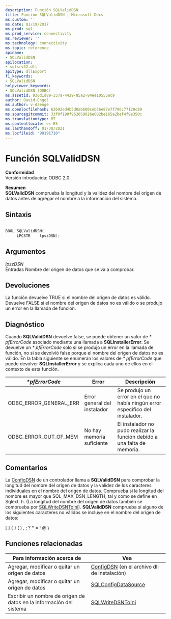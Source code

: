 ```yaml
---
description: Función SQLValidDSN
title: Función SQLValidDSN | Microsoft Docs
ms.custom: ''
ms.date: 01/19/2017
ms.prod: sql
ms.prod_service: connectivity
ms.reviewer: ''
ms.technology: connectivity
ms.topic: reference
apiname:
- SQLValidDSN
apilocation:
- sqlsrv32.dll
apitype: dllExport
f1_keywords:
- SQLValidDSN
helpviewer_keywords:
- SQLValidDSN [ODBC]
ms.assetid: 930d1d89-337a-4429-85a2-84ee10555ac9
author: David-Engel
ms.author: v-daenge
ms.openlocfilehash: 62692ed4b5d0ab600ceb36e87e7f796c77120c89
ms.sourcegitcommit: 33f0f190f962059826e002be165a2bef4f9e350c
ms.translationtype: MT
ms.contentlocale: es-ES
ms.lasthandoff: 01/30/2021
ms.locfileid: "99191710"
---
```

# <a name="sqlvaliddsn-function"></a>Función SQLValidDSN
**Conformidad**  
 Versión introducida: ODBC 2,0  
  
 **Resumen**  
 **SQLValidDSN** comprueba la longitud y la validez del nombre del origen de datos antes de agregar el nombre a la información del sistema.  
  
## <a name="syntax"></a>Sintaxis  
  
```cpp  
  
BOOL SQLValidDSN(  
     LPCSTR    lpszDSN);  
```  
  
## <a name="arguments"></a>Argumentos  
 *lpszDSN*  
 Entradas Nombre del origen de datos que se va a comprobar.  
  
## <a name="returns"></a>Devoluciones  
 La función devuelve TRUE si el nombre del origen de datos es válido. Devuelve FALSE si el nombre del origen de datos no es válido o se produjo un error en la llamada de función.  
  
## <a name="diagnostics"></a>Diagnóstico  
 Cuando **SQLValidDSN** devuelve false, se puede obtener un valor de *\* pfErrorCode* asociado mediante una llamada a **SQLInstallerError**. Se devuelve un *\* pfErrorCode* solo si se produjo un error en la llamada de función, no si se devolvió false porque el nombre del origen de datos no es válido. En la tabla siguiente se enumeran los valores de *\* pfErrorCode* que puede devolver **SQLInstallerError** y se explica cada uno de ellos en el contexto de esta función.  
  
|*\*pfErrorCode*|Error|Descripción|  
|---------------------|-----------|-----------------|  
|ODBC_ERROR_GENERAL_ERR|Error general del instalador|Se produjo un error en el que no había ningún error específico del instalador.|  
|ODBC_ERROR_OUT_OF_MEM|No hay memoria suficiente|El instalador no pudo realizar la función debido a una falta de memoria.|  
  
## <a name="comments"></a>Comentarios  
 La [ConfigDSN](../../../odbc/reference/syntax/configdsn-function.md) de un controlador llama a **SQLValidDSN** para comprobar la longitud del nombre del origen de datos y la validez de los caracteres individuales en el nombre del origen de datos. Comprueba si la longitud del nombre es mayor que SQL_MAX_DSN_LENGTH, tal y como se define en Sqlext. h. (La longitud del nombre del origen de datos también se comprueba por [SQLWriteDSNToIni](../../../odbc/reference/syntax/sqlwritedsntoini-function.md)). **SQLValidDSN** comprueba si alguno de los siguientes caracteres no válidos se incluye en el nombre del origen de datos:  
  
 [ ] { } ( ) , ; ? * = ! \@ \  
  
## <a name="related-functions"></a>Funciones relacionadas  
  
|Para información acerca de|Vea|  
|---------------------------|---------|  
|Agregar, modificar o quitar un origen de datos|[ConfigDSN](../../../odbc/reference/syntax/configdsn-function.md) (en el archivo dll de instalación)|  
|Agregar, modificar o quitar un origen de datos|[SQLConfigDataSource](../../../odbc/reference/syntax/sqlconfigdatasource-function.md)|  
|Escribir un nombre de origen de datos en la información del sistema|[SQLWriteDSNToIni](../../../odbc/reference/syntax/sqlwritedsntoini-function.md)|
